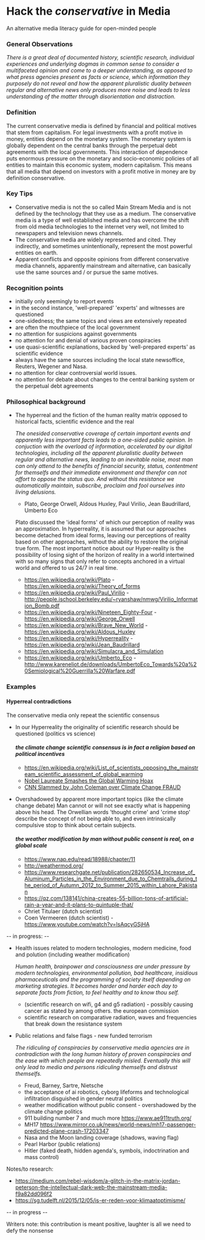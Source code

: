 # Hack the _conservative_ in Media

An alternative media literacy guide for open-minded people

### General Observations
_There is a great deal of documented history, scientific research, individual experiences and underlying dogmas in common sense to consider a multifaceted opinion and come to a deeper understanding, as opposed to what press agencies present as facts or science, which information they purposely do not reveal and how the apparent pluralistic duality between regular and alternative news only produces more noise and leads to less understanding of the matter through disorientation and distraction._

### Definition

The current conservative media is defined by financial and political motives that stem from capitalism. For legal investments with a profit motive in money, entities depend on the monetary system. The monetary system is globally dependent on the central banks through the perpetual debt agreements with the local governments. This interaction of dependence puts enormous pressure on the monetary and socio-economic policies of all entities to maintain this economic system, modern capitalism. This means that all media that depend on investors with a profit motive in money are by definition conservative.

### Key Tips

  - Conservative media is not the so called Main Stream Media and is not defined by the technology that they use as a medium. The conservative media is a type of well established media and has overcome the shift from old media technologies to the internet very well, not limited to newspapers and television news channels. 
  - The conservative media are widely represented and cited. They indirectly, and sometimes unintentionally, represent the most powerful entities on earth.
  - Apparent conflicts and opposite opinions from different conservative media channels, apparently mainstream and alternative, can basically use the same sources and / or pursue the same motives.

### Recognition points
 
  - initially only seemingly to report events
  - in the second instance, 'well-prepared' 'experts' and witnesses are questioned
  - one-sidedness; the same topics and views are extensively repeated 
  - are often the mouthpiece of the local government
  - no attention for suspicions against governments
  - no attention for and denial of various proven conspiracies
  - use quasi-scientific explanations, backed by 'well-prepared experts' as scientific evidence
  - always have the same sources including the local state newsoffice, Reuters, Wegener and Nasa.
  - no attention for clear controversial world issues.
  - no attention for debate about changes to the central banking system or the perpetual debt agreements
  

### Philosophical background

- The hyperreal and the fiction of the human reality matrix opposed to historical facts, scientific evidence and the real

  _The onesided conservative coverage of certain important events and apparently less important facts leads to a one-sided public opinion. In conjuction with the overload of information, accelerated by our digital technologies, including all the apparent pluralistic duality between regular and alternative news, leading to an inevitable noise, most man can only attend to the benefits of financial security, status, contentment for themselfs and their immediate environment and therefor can not affort to oppose the status quo. And without this resistance we automatically maintain, subscribe, proclaim and fool ourselves into living delusions._

  - Plato, George Orwell, Aldous Huxley, Paul Virilio, Jean Baudrillard, Umberto Eco
  
  Plato discussed the 'ideal forms' of which our perception of reality was an approximation. In hyperreality, it is assumed that our approaches become detached from ideal forms, leaving our perceptions of reality based on other approaches, without the ability to restore the original true form.
  The most important notice about our Hyper-reality is the possibility of losing sight of the horizon of reality in a world intertwined with so many signs that only refer to concepts anchored in a virtual world and offered to us 24/7 in real time.
  
    - https://en.wikipedia.org/wiki/Plato - https://en.wikipedia.org/wiki/Theory_of_forms
    - https://en.wikipedia.org/wiki/Paul_Virilio - http://people.ischool.berkeley.edu/~ryanshaw/nmwg/Virilio_Information_Bomb.pdf
    - https://en.wikipedia.org/wiki/Nineteen_Eighty-Four - https://en.wikipedia.org/wiki/George_Orwell
    - https://en.wikipedia.org/wiki/Brave_New_World - https://en.wikipedia.org/wiki/Aldous_Huxley
    - https://en.wikipedia.org/wiki/Hyperreality - https://en.wikipedia.org/wiki/Jean_Baudrillard
    - https://en.wikipedia.org/wiki/Simulacra_and_Simulation
    - https://en.wikipedia.org/wiki/Umberto_Eco - http://www.kareneliot.de/downloads/UmbertoEco_Towards%20a%20Semiological%20Guerrilla%20Warfare.pdf

### Examples

  #### Hyperreal contradictions 
 
  The conservative media only repeat the scientific consensus
  - In our Hyperreality the originality of scientific research should be questioned (politics vs science)
  
    #### _the climate change scientific consensus is in fact a religion based on political incentives_
  
    - https://en.wikipedia.org/wiki/List_of_scientists_opposing_the_mainstream_scientific_assessment_of_global_warming
    - [Nobel Laureate Smashes the Global Warming Hoax](https://www.youtube.com/watch?time_continue=13&v=TCy_UOjEir0)
    - [CNN Slammed by John Coleman over Climate Change FRAUD](https://www.youtube.com/watch?time_continue=1&v=YQshyqCLYHo)
    
  - Overshadowed by apparent more important topics (like the climate change debate) Man cannot or will not see exactly what is happening above his head. The Orwellian words 'thought crime' and 'crime stop' describe the concept of not being able to, and even intrinsically compulsive stop to think about certain subjects.
  
    #### _the weather modification by man without public consent is real, on a global scale_
    - https://www.nap.edu/read/18988/chapter/11
    - http://weathermod.org/
    - https://www.researchgate.net/publication/282650534_Increase_of_Aluminum_Particles_in_the_Environment_due_to_Chemtrails_during_the_period_of_Autumn_2012_to_Summer_2015_within_Lahore_Pakistan
    - https://qz.com/138141/china-creates-55-billion-tons-of-artificial-rain-a-year-and-it-plans-to-quintuple-that/
    - Chriet Titulaer (dutch scientist) 
    - Coen Vermeeren (dutch scientist) - https://www.youtube.com/watch?v=lsAqcyGSjHA


-- in progress: --

- Health issues related to modern technologies, modern medicine, food and polution (including weather modification)

  _Human health, brainpower and consciousness are under pressure by modern technologies, environmental pollution, bad healthcare, insidious pharmaceuticals and the programming of society itself depending on marketing strategies. It becomes harder and harder each day to separate facts from fiction, to feel healthy and to know thou self._
  
  - (scientific research on wifi, g4 and g5 radiation) - possibly causing cancer as stated by among others. the european commission
  - scientific research on comparative radiation, waves and frequencies that break down the resistance system
    

- Public relations and false flags - new funded terrorism

  _The ridiculing of conspiracies by conservative media agencies are in contradiction with the long human history of proven conspiracies and the ease with which people are repeatedly misled. Eventually this will only lead to media and persons ridiculing themselfs and distrust themselfs._
  
  - Freud, Barney, Sartre, Nietsche 
  - the acceptance of ai robotics, cyborg lifeforms and technological infiltration disguished in gender neutral politics
  - weather modification without public consent - overshadowed by the climate change politics
  - 911 building number 7 and much more https://www.ae911truth.org/
  - MH17 https://www.mirror.co.uk/news/world-news/mh17-passenger-predicted-plane-crash-17203347
  - Nasa and the Moon landing coverage (shadows, waving flag)
  - Pearl Harbor (public relations)
  - Hitler (faked death, hidden agenda's, symbols, indoctrination and mass control)
    
Notes/to research:
- https://medium.com/rebel-wisdom/a-glitch-in-the-matrix-jordan-peterson-the-intellectual-dark-web-the-mainstream-media-f9a82dd096f2
- https://sg.tudelft.nl/2015/12/05/is-er-reden-voor-klimaatoptimisme/
    
    
 -- in progress --
 
Writers note: this contribution is meant positive, laughter is all we need to defy the nonsense

